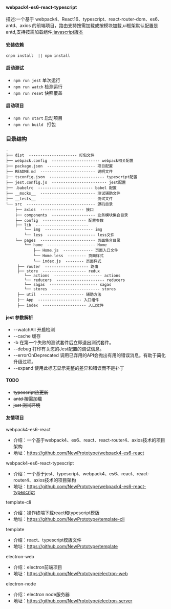 #### webpack4-es6-react-typescript

描述:一个基于 webpack4、React16、typescript、react-router-dom、es6、antd、axios 的前端项目，路由支持按需加载或按模块加载,ui框架默认配置是 antd,支持按需加载组件;[javascript版本](https://github.com/NewPrototype/webpack4-es6-react)

#### 安装依赖
```cnpm install  || npm install```

#### 启动测试
- ```npm run jest```   单次运行
- ```npm run watch```  检测运行
- ```npm run reset```  快照覆盖
#### 启动项目
- ```npm run start```  启动项目
- ```npm run build ``` 打包


### 目录结构

```
.
├── dist  --------------------- 打包文件
├── webpack.config  --------------------- webpack相关配置
├── package.json  --------------------- 项目配置
├── README.md  ------------------------ 说明文件
├── tsconfig.json  ------------------------ typescript配置
├── jest.config.js  ------------------------ jest配置
├── .babelrc  ------------------------ babel 配置
├── __mocks__  ------------------------ 测试辅助文件
├── __tests__  ------------------------ 测试文件
└── src  ------------------------------ 源码目录
    ├── axios  ------------------- 接口
    ├── components  ------------------- 业务模块集合目录
    ├── config  ------------------- 配置参数
    ├── lib  ----------------------- 
        └── img  --------------------- img
        └── less  --------------------- less文件
    └── pages  ------------------------ 页面集合目录
        └── home  --------------------- Home
            ├── Home.js  ------------- 页面入口文件
            └── Home.less  -------- 页面样式
            └── index.js  -------- 页面样式
     ├── router  ------------------- 路由
     ├── store  ------------------- redux
        └── actions  --------------------- actions
        └── reducers  --------------------- reducers
        └── sagas  --------------------- sagas
        └── stores  --------------------- stores
     ├── util  ------------------- 辅助方法
     ├── App  ------------------- 入口组件
     ├── index  ------------------- 入口文件

```

#### jest 参数解析
- --watchAll 开启检测
- --cache   缓存
- -b  在第一个失败的测试套件后立即退出测试套件。
- --debug  打印有关您的Jest配置的调试信息。
- --errorOnDeprecated  调用已弃用的API会抛出有用的错误消息。有助于简化升级过程。
- --expand  使用此标志显示完整的差异和错误而不是补丁

#### TODO
- <del>typescript热更新 </del>
- <del>antd 按需加载</del>
- <del>jest 测试环境</del>

#### 友情项目

webpack4-es6-react
- 介绍：一个基于webpack4、es6、react、react-router4、axios技术的项目架构
- 地址：https://github.com/NewPrototype/webpack4-es6-react

webpack4-es6-react-typescript
- 介绍：一个基于jest、typescript、webpack4、es6、react、react-router4、axios技术的项目架构
- 地址：https://github.com/NewPrototype/webpack4-es6-react-typescript

template-cli
- 介绍：操作终端下载react和typescript模版
- 地址：https://github.com/NewPrototype/template-cli

template
- 介绍：react、typescript模版文件
- 地址：https://github.com/NewPrototype/template

electron-web
- 介绍：electron前端项目
- 地址：https://github.com/NewPrototype/electron-web

electron-node
- 介绍：electron node服务器
- 地址：https://github.com/NewPrototype/electron-server
